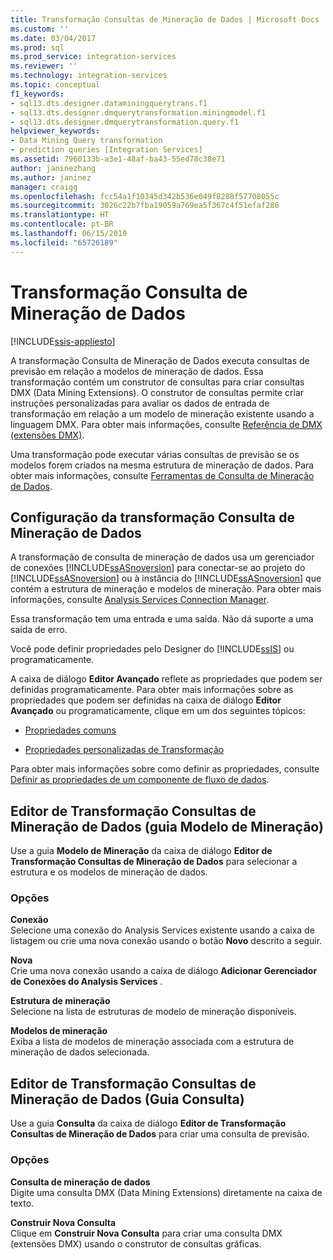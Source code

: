 ```yaml
---
title: Transformação Consultas de Mineração de Dados | Microsoft Docs
ms.custom: ''
ms.date: 03/04/2017
ms.prod: sql
ms.prod_service: integration-services
ms.reviewer: ''
ms.technology: integration-services
ms.topic: conceptual
f1_keywords:
- sql13.dts.designer.dataminingquerytrans.f1
- sql13.dts.designer.dmquerytransformation.miningmodel.f1
- sql13.dts.designer.dmquerytransformation.query.f1
helpviewer_keywords:
- Data Mining Query transformation
- prediction queries [Integration Services]
ms.assetid: 7960133b-a3e1-48af-ba43-55ed78c38e71
author: janinezhang
ms.author: janinez
manager: craigg
ms.openlocfilehash: fcc54a1f10345d342b536e049f8288f57708055c
ms.sourcegitcommit: 3026c22b7fba19059a769ea5f367c4f51efaf286
ms.translationtype: HT
ms.contentlocale: pt-BR
ms.lasthandoff: 06/15/2019
ms.locfileid: "65726189"
---
```

# <a name="data-mining-query-transformation"></a>Transformação Consulta de Mineração de Dados

[!INCLUDE[ssis-appliesto](../../../includes/ssis-appliesto-ssvrpluslinux-asdb-asdw-xxx.md)]


  A transformação Consulta de Mineração de Dados executa consultas de previsão em relação a modelos de mineração de dados. Essa transformação contém um construtor de consultas para criar consultas DMX (Data Mining Extensions). O construtor de consultas permite criar instruções personalizadas para avaliar os dados de entrada de transformação em relação a um modelo de mineração existente usando a linguagem DMX. Para obter mais informações, consulte [Referência de DMX &#40;extensões DMX&#41;](../../../dmx/data-mining-extensions-dmx-reference.md).  
  
 Uma transformação pode executar várias consultas de previsão se os modelos forem criados na mesma estrutura de mineração de dados. Para obter mais informações, consulte [Ferramentas de Consulta de Mineração de Dados](../../../analysis-services/data-mining/data-mining-query-tools.md).  
  
## <a name="configuration-of-the-data-mining-query-transformation"></a>Configuração da transformação Consulta de Mineração de Dados  
 A transformação de consulta de mineração de dados usa um gerenciador de conexões [!INCLUDE[ssASnoversion](../../../includes/ssasnoversion-md.md)] para conectar-se ao projeto do [!INCLUDE[ssASnoversion](../../../includes/ssasnoversion-md.md)] ou à instância do [!INCLUDE[ssASnoversion](../../../includes/ssasnoversion-md.md)] que contém a estrutura de mineração e modelos de mineração. Para obter mais informações, consulte [Analysis Services Connection Manager](../../../integration-services/connection-manager/analysis-services-connection-manager.md).  
  
 Essa transformação tem uma entrada e uma saída. Não dá suporte a uma saída de erro.  
  
 Você pode definir propriedades pelo Designer do [!INCLUDE[ssIS](../../../includes/ssis-md.md)] ou programaticamente.  
  
 A caixa de diálogo **Editor Avançado** reflete as propriedades que podem ser definidas programaticamente. Para obter mais informações sobre as propriedades que podem ser definidas na caixa de diálogo **Editor Avançado** ou programaticamente, clique em um dos seguintes tópicos:  
  
-   [Propriedades comuns](https://msdn.microsoft.com/library/51973502-5cc6-4125-9fce-e60fa1b7b796)  
  
-   [Propriedades personalizadas de Transformação](../../../integration-services/data-flow/transformations/transformation-custom-properties.md)  
  
 Para obter mais informações sobre como definir as propriedades, consulte [Definir as propriedades de um componente de fluxo de dados](../../../integration-services/data-flow/set-the-properties-of-a-data-flow-component.md).  
  
## <a name="data-mining-query-transformation-editor-mining-model-tab"></a>Editor de Transformação Consultas de Mineração de Dados (guia Modelo de Mineração)
  Use a guia **Modelo de Mineração** da caixa de diálogo **Editor de Transformação Consultas de Mineração de Dados** para selecionar a estrutura e os modelos de mineração de dados.  
  
### <a name="options"></a>Opções  
 **Conexão**  
 Selecione uma conexão do Analysis Services existente usando a caixa de listagem ou crie uma nova conexão usando o botão **Novo** descrito a seguir.  
  
 **Nova**  
 Crie uma nova conexão usando a caixa de diálogo **Adicionar Gerenciador de Conexões do Analysis Services** .  
  
 **Estrutura de mineração**  
 Selecione na lista de estruturas de modelo de mineração disponíveis.  
  
 **Modelos de mineração**  
 Exiba a lista de modelos de mineração associada com a estrutura de mineração de dados selecionada.  
  
## <a name="data-mining-query-transformation-editor-query-tab"></a>Editor de Transformação Consultas de Mineração de Dados (Guia Consulta)
  Use a guia **Consulta** da caixa de diálogo **Editor de Transformação Consultas de Mineração de Dados** para criar uma consulta de previsão.  
  
### <a name="options"></a>Opções  
 **Consulta de mineração de dados**  
 Digite uma consulta DMX (Data Mining Extensions) diretamente na caixa de texto.  
  
 **Construir Nova Consulta**  
 Clique em **Construir Nova Consulta** para criar uma consulta DMX (extensões DMX) usando o construtor de consultas gráficas.  
  
